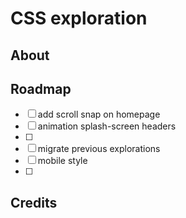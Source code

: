 # CSS exploration

## About

## Roadmap

- [ ] add scroll snap on homepage
- [ ] animation splash-screen headers
- [ ]
- [ ] migrate previous explorations
- [ ] mobile style
- [ ]

## Credits
